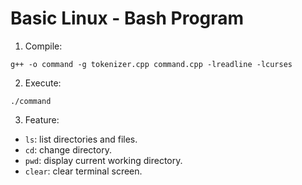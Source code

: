 # Basic Linux - Bash Program

1. Compile:
```
g++ -o command -g tokenizer.cpp command.cpp -lreadline -lcurses
```
2. Execute:
```
./command
```
3. Feature:
- `ls`: list directories and files.
- `cd`: change directory.
- `pwd`: display current working directory.
- `clear`: clear terminal screen.
